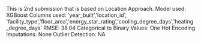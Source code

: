 This is 2nd submission that is based on Location Approach.
Model used: XGBoost
Columns used: 'year_built','location_id', 'facility_type','floor_area','energy_star_rating','cooling_degree_days','heating_degree_days'
RMSE: 38.04
Categorical to Binary Values: One Hot Encoding
Imputations: None
Outlier Detection: NA
